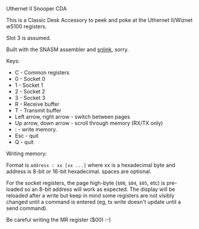 Uthernet II Snooper CDA

This is a Classic Desk Accessory to peek and poke at the Uthernet II/Wiznet w5100 registers.

Slot 3 is assumed.

Built with the SNASM assembler and [snlink](https://github.com/ksherlock/snlink), sorry.


Keys:

* C - Common registers
* 0 - Socket 0
* 1 - Socket 1
* 2 - Socket 2
* 3 - Socket 3
* R - Receive buffer
* T - Transmit buffer
* Left arrow, right arrow - switch between pages
* Up arrow, down arrow - scroll through memory (RX/TX only)
* : - write memory.
* Esc - quit
* Q - quit

Writing memory:

Format is `address : xx [xx ...]` where xx is a hexadecimal byte and address is 8-bit or 16-bit hexadecimal. spaces are optional.

For the socket registers, the page high-byte (`$00`, `$04`, `$05`, etc) is pre-loaded so an 8-bit address
will work as expected.  The display will be reloaded after a write but keep in mind some registers are not
visibly changed until a command is entered (eg, tx write doesn't update until a send command).

Be careful writing the MR register ($00) :-)


